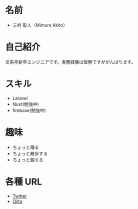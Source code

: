 # 名前

- 三村 彰人（Mimura Akito）

# 自己紹介

文系卒新卒エンジニアです。実務経験は皆無ですががんばります。

# スキル

- Laravel
- Nuxt(勉強中)
- firebase(勉強中)

# 趣味

- ちょっと踊る
- ちょっと散歩する
- ちょっと鍛える

# 各種 URL

- [Twitter](https://twitter.com/mmrakt0716)
- [Qiita](https://qiita.com/mmrakt)
